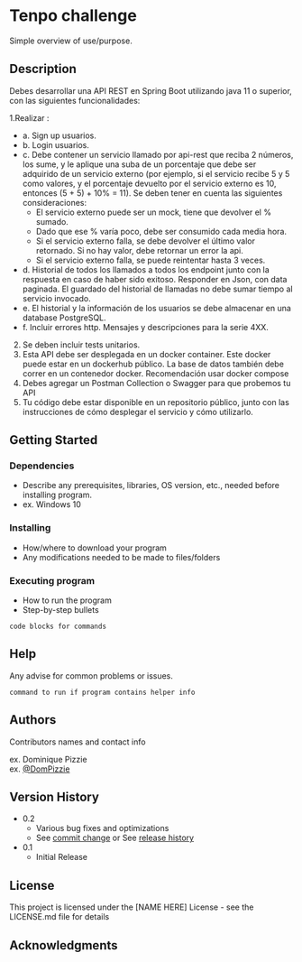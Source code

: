# Tenpo challenge

Simple overview of use/purpose.

## Description

Debes desarrollar una API REST en Spring Boot utilizando java 11 o superior, con las siguientes funcionalidades:

1.Realizar :
  - a. Sign up usuarios. 
  - b. Login usuarios.
  - c. Debe contener un servicio llamado por api-rest que reciba 2 números, los sume, y le aplique una suba de un porcentaje que debe
  ser adquirido de un servicio externo (por ejemplo, si el servicio recibe 5 y 5 como valores, y el porcentaje devuelto por el servicio externo es 10,
  entonces (5 + 5) + 10% = 11). Se deben tener en cuenta las siguientes consideraciones:
    - El servicio externo puede ser un mock, tiene que devolver el % sumado.
    - Dado que ese % varía poco, debe ser consumido cada media hora.
    - Si el servicio externo falla, se debe devolver el último valor retornado. Si no hay valor, debe retornar un error la api.
    - Si el servicio externo falla, se puede reintentar hasta 3 veces.
  - d. Historial de todos los llamados a todos los endpoint junto con la respuesta en caso de haber sido exitoso. Responder en Json, con data paginada. El guardado del historial de llamadas no debe sumar tiempo al servicio invocado.
  - e. El historial y la información de los usuarios se debe almacenar en una database PostgreSQL.
  - f. Incluir errores http. Mensajes y descripciones para la serie 4XX.
2. Se deben incluir tests unitarios.
3. Esta API debe ser desplegada en un docker container. Este docker puede estar en un dockerhub público. La base de datos también debe correr en un contenedor docker. Recomendación usar docker compose
4. Debes agregar un Postman Collection o Swagger para que probemos tu API
5. Tu código debe estar disponible en un repositorio público, junto con las instrucciones de cómo desplegar el servicio y cómo utilizarlo.

## Getting Started

### Dependencies

* Describe any prerequisites, libraries, OS version, etc., needed before installing program.
* ex. Windows 10

### Installing

* How/where to download your program
* Any modifications needed to be made to files/folders

### Executing program

* How to run the program
* Step-by-step bullets
```
code blocks for commands
```

## Help

Any advise for common problems or issues.
```
command to run if program contains helper info
```

## Authors

Contributors names and contact info

ex. Dominique Pizzie  
ex. [@DomPizzie](https://twitter.com/dompizzie)

## Version History

* 0.2
    * Various bug fixes and optimizations
    * See [commit change]() or See [release history]()
* 0.1
    * Initial Release

## License

This project is licensed under the [NAME HERE] License - see the LICENSE.md file for details

## Acknowledgments
